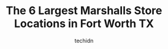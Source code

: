 ---
layout: ampstory
image: https://i0.wp.com/www.depkes.org/wp-content/uploads/2023/06/marshalls-0-in-fort-worth-tx-1685966437.jpeg?resize=640,853
author: techidn
featured: false
description: Discover the impressive array of Marshalls options in Fort Worth TX, where you can find 6 of the largest Marshalls establishments in the area. From renowned classics to hidden gems, Fort Wor
title: The 6 Largest Marshalls Store Locations in Fort Worth TX
cover:
   title: The 6 Largest Marshalls Store Locations in Fort Worth TX
   subtitle: Rickpate
   background: https://www.depkes.org/wp-content/uploads/2023/06/marshalls-0-in-fort-worth-tx-1685966437.jpeg

pages: 
 - layout: thirds
   top: <h1>#1 Marshalls</h1>
   bottom: "<p>Winter wonderland! Beautiful holiday products for a reasonable price in my opinion. Found brand that has delicious syrups for my coffee, protein shakes, etc.</p>"
   background: https://www.depkes.org/wp-content/uploads/2023/06/marshalls-1-in-fort-worth-tx-1685966438.jpeg
   backgroundblur: true
 - layout: thirds
   top: <h1>#2 Marshalls</h1>
   bottom: "<p>1454 Eastchase Pkwy, Fort Worth, TX 76120, United States</p>"
   background: https://www.depkes.org/wp-content/uploads/2023/06/marshalls-2-in-fort-worth-tx-1685966438.jpeg
   cta:
      link: https://www.depkes.org/blog/the-6-largest-marshalls-store-locations-in-fort-worth-tx/
      text: The 6 Largest Marshalls Store Locations in Fort Worth TX
 - layout: thirds
   top: <h1>#3 Marshalls</h1>
   bottom: "<p>6042 Azle Ave, Lake Worth, TX 76135, United States</p>"
   background: https://www.depkes.org/wp-content/uploads/2023/06/marshalls-3-in-fort-worth-tx-1685966438.jpeg
   cta:
      link: https://www.depkes.org/blog/the-6-largest-marshalls-store-locations-in-fort-worth-tx/
      text: The 6 Largest Marshalls Store Locations in Fort Worth TX
 - layout: thirds
   top: <h1>#4 Marshalls</h1>
   bottom: "<p>8028 Denton Hwy, Watauga, TX 76148, United States</p>"
   background: https://images.unsplash.com/photo-1549241520-425e3dfc01cb?ixlib=rb-4.0.3&ixid=MnwxMjA3fDB8MHxwaG90by1wYWdlfHx8fGVufDB8fHx8&auto=format&fit=crop&w=640&h=853&q=80
   cta:
      link: https://www.depkes.org/blog/the-6-largest-marshalls-store-locations-in-fort-worth-tx/
      text: The 6 Largest Marshalls Store Locations in Fort Worth TX
 - layout: thirds
   top: <h1>#5 Marshalls</h1>
   bottom: "<p>5529 Sierra Springs Ln, Fort Worth, TX 76123, United States</p>"
   background: https://images.unsplash.com/photo-1531169509526-f8f1fdaa4a67?ixlib=rb-4.0.3&ixid=MnwxMjA3fDB8MHxwaG90by1wYWdlfHx8fGVufDB8fHx8&auto=format&fit=crop&w=640&h=853&q=80
   cta:
      link: https://www.depkes.org/blog/the-6-largest-marshalls-store-locations-in-fort-worth-tx/
      text: The 6 Largest Marshalls Store Locations in Fort Worth TX

 - layout: thirds
   middle: Continue reading...
   background: https://images.unsplash.com/photo-1595364397663-fca4f075d796?ixlib=rb-4.0.3&ixid=MnwxMjA3fDB8MHxwaG90by1wYWdlfHx8fGVufDB8fHx8&auto=format&fit=crop&w=640&h=853&q=80
   cta:
      link: https://www.depkes.org/blog/the-6-largest-marshalls-store-locations-in-fort-worth-tx/
      text: The 6 Largest Marshalls Store Locations in Fort Worth TX
      
---